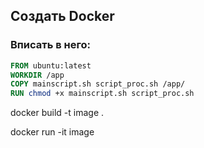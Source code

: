 ## Создать Docker
### Вписать в него:
```Dockerfile
FROM ubuntu:latest
WORKDIR /app
COPY mainscript.sh script_proc.sh /app/
RUN chmod +x mainscript.sh script_proc.sh
```
docker build -t image .

docker run -it image
